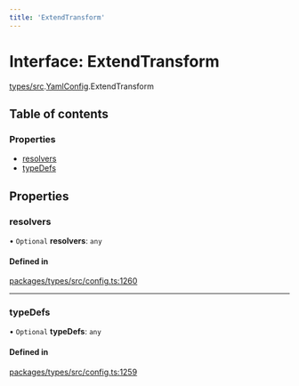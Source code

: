 ```yaml
---
title: 'ExtendTransform'
---
```


# Interface: ExtendTransform

[types/src](../modules/types_src).[YamlConfig](../modules/types_src.YamlConfig).ExtendTransform

## Table of contents

### Properties

- [resolvers](types_src.YamlConfig.ExtendTransform#resolvers)
- [typeDefs](types_src.YamlConfig.ExtendTransform#typedefs)

## Properties

### resolvers

• `Optional` **resolvers**: `any`

#### Defined in

[packages/types/src/config.ts:1260](https://github.com/Urigo/graphql-mesh/blob/master/packages/types/src/config.ts#L1260)

___

### typeDefs

• `Optional` **typeDefs**: `any`

#### Defined in

[packages/types/src/config.ts:1259](https://github.com/Urigo/graphql-mesh/blob/master/packages/types/src/config.ts#L1259)
